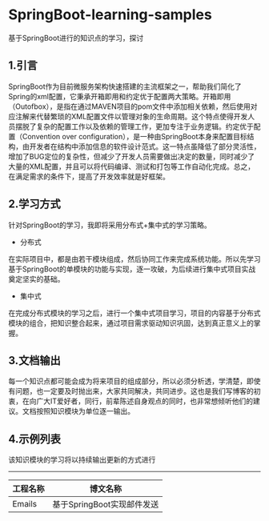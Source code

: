 # SpringBoot-learning-samples
基于SpringBoot进行的知识点的学习，探讨

## 1.引言

SpringBoot作为目前微服务架构快速搭建的主流框架之一，帮助我们简化了Spring的xml配置，它秉承开箱即用和约定优于配置两大策略。开箱即用（Outofbox），是指在通过MAVEN项目的pom文件中添加相关依赖，然后使用对应注解来代替繁琐的XML配置文件以管理对象的生命周期。这个特点使得开发人员摆脱了复杂的配置工作以及依赖的管理工作，更加专注于业务逻辑。约定优于配置（Convention over configuration），是一种由SpringBoot本身来配置目标结构，由开发者在结构中添加信息的软件设计范式。这一特点虽降低了部分灵活性，增加了BUG定位的复杂性，但减少了开发人员需要做出决定的数量，同时减少了大量的XML配置，并且可以将代码编译、测试和打包等工作自动化完成。总之，在满足需求的条件下，提高了开发效率就是好框架。

## 2.学习方式

针对SpringBoot的学习，我即将采用分布式+集中式的学习策略。

- 分布式

在实际项目中，都是由若干模块组成，然后协同工作来完成系统功能。所以先学习基于SpringBoot的单模块的功能与实现，逐一攻破，为后续进行集中式项目实战奠定坚实的基础。

- 集中式

在完成分布式模块的学习之后，进行一个集中式项目学习，项目的内容基于分布式模块的组合，把知识整合起来，通过项目需求驱动知识巩固，达到真正意义上的掌握。

## 3.文档输出

每一个知识点都可能会成为将来项目的组成部分，所以必须分析透，学清楚，即使有问题，也一定要及时抛出来，大家共同解决，共同进步。这也是我们写博客的初衷，在向广大IT爱好者，同行，前辈陈述自身观点的同时，也非常想倾听他们的建议。文档按照知识模块为单位逐一输出。

## 4.示例列表

该知识模块的学习将以持续输出更新的方式进行

------

| 工程名称 | 博文名称                   |
| -------- | -------------------------- |
| Emails   | 基于SpringBoot实现邮件发送 |





